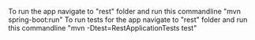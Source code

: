 To run the app navigate to "rest" folder and run this commandline "mvn spring-boot:run"
To run tests for the app navigate to "rest" folder and run this commandline "mvn -Dtest=RestApplicationTests test"
